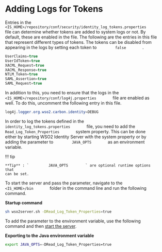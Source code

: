 # Adding Logs for Tokens

Entries in the
`         <IS_HOME>/repository/conf/security/identity_log_tokens.properties        `
file can determine whether tokens are added to system logs or not. By
default, these are enabled in the file. The following are the entries in
this file that represent different types of tokens. The tokens can be
disabled from appearing in the logs by setting each token to
`         false        ` .

``` c#
UserClaims=true
UserIdToken=true
XACML_Request=true
XACML_Response=true
NTLM_Token=true
SAML_Assertion=true
SAML_Request=true
```

In addition to this, you need to ensure that the logs in the
`         <IS_HOME>/repository/conf/log4j.properties        ` file are
enabled as well. To do this, uncomment the following entry in this file.

``` c#
log4j.logger.org.wso2.carbon.identity=DEBUG
```

In order to log the tokens defined in the
`         identity_log_tokens.properties        ` file, you need to add
the `         Read_Log_Token_Properties        ` system property. This
can be done either by starting WSO2 Identity Server with the system
property or by adding the parameter to `         JAVA_OPTS        ` as
an environment variable.

!!! tip
    
    **Tip** : `         JAVA_OPTS        ` are optional runtime options that
    can be set.
    

To start the server and pass the parameter, navigate to the
`         <IS_HOME>/bin        ` folder in the command line and run the
following command.

**Startup command**

``` bash
sh wso2server.sh -DRead_Log_Token_Properties=true
```

To add the parameter to the environment variable, use the following
command and then [start the server](../../setup/running-the-product).

**Exporting to the Java environment variable**

``` bash
export JAVA_OPTS=-DRead_Log_Token_Properties=true
```
